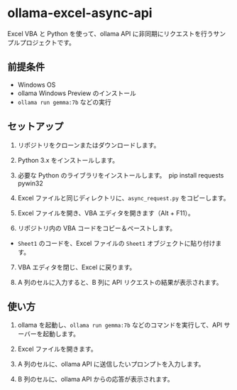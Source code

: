 # ollama-excel-async-api

Excel VBA と Python を使って、ollama API に非同期にリクエストを行うサンプルプロジェクトです。

## 前提条件

- Windows OS
- ollama Windows Preview のインストール
- `ollama run gemma:7b` などの実行

## セットアップ

1. リポジトリをクローンまたはダウンロードします。

2. Python 3.x をインストールします。

3. 必要な Python のライブラリをインストールします。　pip install requests pywin32

4. Excel ファイルと同じディレクトリに、`async_request.py` をコピーします。

5. Excel ファイルを開き、VBA エディタを開きます（Alt + F11）。

6. リポジトリ内の VBA コードをコピー＆ペーストします。

- `Sheet1` のコードを、Excel ファイルの `Sheet1` オブジェクトに貼り付けます。

7. VBA エディタを閉じ、Excel に戻ります。

8. A 列のセルに入力すると、B 列に API リクエストの結果が表示されます。

## 使い方

1. ollama を起動し、`ollama run gemma:7b` などのコマンドを実行して、API サーバーを起動します。

2. Excel ファイルを開きます。

3. A 列のセルに、ollama API に送信したいプロンプトを入力します。

4. B 列のセルに、ollama API からの応答が表示されます。
